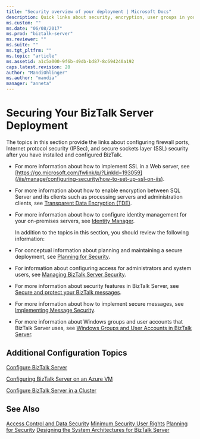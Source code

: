 ```yaml
---
title: "Security overview of your deployment | Microsoft Docs"
description: Quick links about security, encryption, user groups in your BizTalk Server deployment
ms.custom: ""
ms.date: "06/08/2017"
ms.prod: "biztalk-server"
ms.reviewer: ""
ms.suite: ""
ms.tgt_pltfrm: ""
ms.topic: "article"
ms.assetid: a1c5a000-9f6b-49db-bd87-8c694240a192
caps.latest.revision: 20
author: "MandiOhlinger"
ms.author: "mandia"
manager: "anneta"
---
```

# Securing Your BizTalk Server Deployment
The topics in this section provide the links about configuring firewall ports, Internet protocol security (IPSec), and secure sockets layer (SSL) security after you have installed and configured BizTalk.

- For more information about how to implement SSL in a Web server, see [https://go.microsoft.com/fwlink/p/?LinkId=193059](/iis/manage/configuring-security/how-to-set-up-ssl-on-iis).

- For more information about how to enable encryption between SQL Server and its clients such as processing servers and administration clients, see [Transparent Data Encryption (TDE)](/sql/relational-databases/security/encryption/transparent-data-encryption).

- For more information about how to configure identity management for your on-premises servers, see [Identity Manager](/microsoft-identity-manager/).

  In addition to the topics in this section, you should review the following information:

- For conceptual information about planning and maintaining a secure deployment, see [Planning for Security](../core/planning-for-security.md).

- For information about configuring access for administrators and system users, see [Managing BizTalk Server Security](../core/managing-biztalk-server-security.md).

- For more information about security features in BizTalk Server, see [Secure and protect your BizTalk messages](../core/secure-and-protect-your-biztalk-messages.md).

- For more information about how to implement secure messages, see [Implementing Message Security](../core/implementing-message-security.md).

- For more information about Windows groups and user accounts that BizTalk Server uses, see [Windows Groups and User Accounts in BizTalk Server](../core/windows-groups-and-user-accounts-in-biztalk-server.md).

## Additional Configuration Topics

 [Configure BizTalk Server](../install-and-config-guides/configure-biztalk-server.md)

 [Configuring BizTalk Server on an Azure VM](/previous-versions/azure/jj248689(v=azure.100))

[Configure BizTalk Server in a Cluster](../install-and-config-guides/configure-biztalk-server-in-a-cluster.md)


## See Also
 [Access Control and Data Security](../core/access-control-and-data-security.md)
 [Minimum Security User Rights](../core/minimum-security-user-rights.md)
 [Planning for Security](../core/planning-for-security.md)
 [Designing the System Architectures for BizTalk Server](../core/designing-the-system-architectures-for-biztalk-server.md)